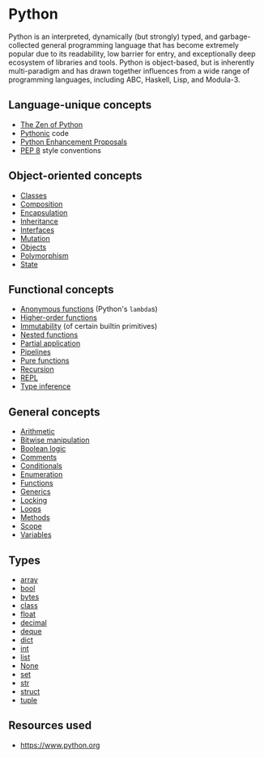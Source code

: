# Python

Python is an interpreted, dynamically (but strongly) typed, and garbage-collected general programming language that has become extremely popular due to its readability, low barrier for entry, and exceptionally deep ecosystem of libraries and tools. Python is object-based, but is inherently multi-paradigm and has drawn together influences from a wide range of programming languages, including ABC, Haskell, Lisp, and Modula-3.

## Language-unique concepts

- [The Zen of Python](./info/zen_of_python.md)
- [Pythonic](./info/pythonic.md) code
- [Python Enhancement Proposals](./info/python_enhancement_proposals.md)
- [PEP 8](./info/pep_8_style_guide.md) style conventions

## Object-oriented concepts

- [Classes](../../concepts/classes.md)
- [Composition](../../concepts/composition.md)
- [Encapsulation](../../concepts/encapsulation.md)
- [Inheritance](../../concepts/inheritance.md)
- [Interfaces](../../concepts/interfaces.md)
- [Mutation](../../concepts/mutation.md)
- [Objects](../../concepts/objects.md)
- [Polymorphism](../../concepts/polymorphism.md)
- [State](../../concepts/state.md)

## Functional concepts

- [Anonymous functions](../../concepts/anonymous_functions.md) (Python's `lambda`s)
- [Higher-order functions](../../concepts/higher_order_functions.md)
- [Immutability](../../concepts/immutability.md) (of certain builtin primitives)
- [Nested functions](../../concepts/nested_functions.md)
- [Partial application](../../concepts/partial_application.md)
- [Pipelines](../../concepts/pipelines.md)
- [Pure functions](../../concepts/pure_functions.md)
- [Recursion](../../concepts/recursion.md)
- [REPL](../../concepts/repl.md)
- [Type inference](../../concepts/type_inference.md)

## General concepts

- [Arithmetic](../../concepts/arithmetic.md)
- [Bitwise manipulation](../../concepts/bitwise_manipulation.md)
- [Boolean logic](../../concepts/boolean_logic.md)
- [Comments](../../concepts/comments.md)
- [Conditionals](../../concepts/conditionals.md)
- [Enumeration](../../concepts/enumeration.md)
- [Functions](../../concepts/functions.md)
- [Generics](../../concepts/generics.md)
- [Locking](../../concepts/locking.md)
- [Loops](../../concepts/loops.md)
- [Methods](../../concepts/methods.md)
- [Scope](../../concepts/scope.md)
- [Variables](../../concepts/variables.md)

## Types

- [array](../../types/array.md)
- [bool](../../types/boolean.md)
- [bytes](../../types/bytes.md)
- [class](../../types/class.md)
- [float](../../types/floating_point_number.md)
- [decimal](../../types/decimal_number.md)
- [deque](../../types/deque.md)
- [dict](../../types/hash_map.md)
- [int](../../types/integer.md)
- [list](../../types/list.md)
- [None](../../types/null.md)
- [set](../../types/set.md)
- [str](../../types/string.md)
- [struct](../../types/struct.md)
- [tuple](../../types/tuple.md)

## Resources used

- https://www.python.org
